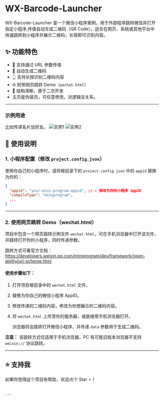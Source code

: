 # WX-Barcode-Launcher

WX-Barcode-Launcher 是一个微信小程序案例，用于外部程序跳转微信并打开指定小程序,传值自动生成二维码（QR Code）。适合在网页、系统或其他平台中快速跳转到小程序并展示二维码，长按即可识别内容。

## ✨ 功能特色

- 🧾 支持通过 URL 参数传值
- 🔳 自动生成二维码
- 👆 支持长按识别二维码内容
- 🌐 附带网页跳转 Demo（`wechat.html`）
- 🧩 结构清晰，便于二次开发
- 主页是伪装页，可任意修改，对逻辑没关系。

---

### 示例用途
比如传递名片加好友。
![实例1](https://github.com/user-attachments/assets/87479bf6-4e87-43a4-b49a-70c8165bf33d)
![实例2](https://github.com/user-attachments/assets/39107e1a-454a-4578-b6c8-0337d6204159)

## 🚀 使用说明

### 1. 小程序配置（修改 `project.config.json`）

使用你自己的小程序时，请将根目录下的 `project.config.json` 中的 `appid` 替换为你的：

```json
{
  "appid": "your-mini-program-appid", // ← 修改为你的小程序 AppID
  "compileType": "miniprogram",
  ...
}
```


---

### 2. 使用网页跳转 Demo（wechat.html）

项目中包含一个网页跳转示例文件 `wechat.html`，可在手机浏览器中打开该文件，并跳转打开你的小程序，同时传递参数。

跳转方式可看官方文档：https://developers.weixin.qq.com/miniprogram/dev/framework/open-ability/url-scheme.html

#### 使用步骤如下：

1. 打开项目根目录中的 `wechat.html` 文件。

2. 替换为你自己的微信小程序 AppID。

3. 修改传递的二维码内容，修改为你想展示的二维码内容。

5. 将 `wechat.html` 上传至你的服务器，或直接用手机浏览器打开。

   浏览器将会跳转打开微信小程序，并传递 `data` 参数用于生成二维码。

**注意：** 该跳转方式仅适用于手机浏览器，PC 有可能旧版本浏览器不支持 `weixin://` 协议跳转。

---

## ⭐ 支持我

如果你觉得这个项目有帮助，欢迎点个 Star ⭐️！
```

---
